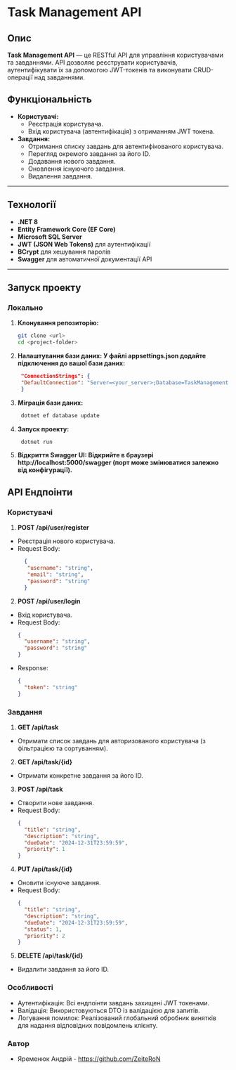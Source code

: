 # Task Management API

## Опис

**Task Management API** — це RESTful API для управління користувачами та завданнями. API дозволяє реєструвати користувачів, аутентифікувати їх за допомогою JWT-токенів та виконувати CRUD-операції над завданнями.

## Функціональність

- **Користувачі:**
    - Реєстрація користувача.
    - Вхід користувача (автентифікація) з отриманням JWT токена.
- **Завдання:**
    - Отримання списку завдань для автентифікованого користувача.
    - Перегляд окремого завдання за його ID.
    - Додавання нового завдання.
    - Оновлення існуючого завдання.
    - Видалення завдання.

---

## Технології

- **.NET 8**
- **Entity Framework Core (EF Core)**
- **Microsoft SQL Server**
- **JWT (JSON Web Tokens)** для аутентифікації
- **BCrypt** для хешування паролів
- **Swagger** для автоматичної документації API

---

## Запуск проекту

### Локально

1. **Клонування репозиторію:**
   ```bash
   git clone <url>
   cd <project-folder>
   
2. **Налаштування бази даних: У файлі appsettings.json додайте підключення до вашої бази даних:**
   ```json
    "ConnectionStrings": {
    "DefaultConnection": "Server=<your_server>;Database=TaskManagementDb;Trusted_Connection=True;TrustServerCertificate=True;"
    }   
   
3. **Міграція бази даних:**
   ```bash
    dotnet ef database update
4. **Запуск проекту:**
   ```bash
    dotnet run
5. **Відкриття Swagger UI: Відкрийте в браузері http://localhost:5000/swagger (порт може змінюватися залежно від конфігурації).**
 

## API Ендпоінти
### Користувачі

1. **POST /api/user/register**
- Реєстрація нового користувача.
- Request Body:
  ```json
    {
     "username": "string",
     "email": "string",
     "password": "string"
    }
2. **POST /api/user/login**
- Вхід користувача.
- Request Body:
    ```json
    {
      "username": "string",
      "password": "string"
    }
- Response:
    ```json
    {
      "token": "string"
    }
### Завдання
1. **GET /api/task**
- Отримати список завдань для авторизованого користувача (з фільтрацією та сортуванням).
2. **GET /api/task/{id}**
- Отримати конкретне завдання за його ID.
3. **POST /api/task**
- Створити нове завдання.
- Request Body:
    ```json
    {
      "title": "string",
      "description": "string",
      "dueDate": "2024-12-31T23:59:59",
      "priority": 1
    }
4. **PUT /api/task/{id}**
- Оновити існуюче завдання.
- Request Body:
    ```json
    {
      "title": "string",
      "description": "string",
      "dueDate": "2024-12-31T23:59:59",
      "status": 1,
      "priority": 2
    }
5. **DELETE /api/task/{id}**
- Видалити завдання за його ID.
### Особливості
- Аутентифікація: Всі ендпоінти завдань захищені JWT токенами.
- Валідація: Використовуються DTO із валідацією для запитів.
- Логування помилок: Реалізований глобальний обробник винятків для надання відповідних повідомлень клієнту.
### Автор
- Яременюк Андрій - https://github.com/ZeiteRoN